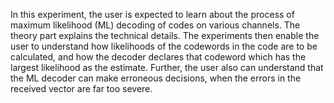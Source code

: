 In this experiment, the user is expected to learn about the process of maximum likelihood (ML) decoding of codes on various channels. The theory part explains the technical details. The experiments then enable the user to understand how likelihoods of the codewords in the code are to be calculated, and how the decoder declares that codeword which has the largest likelihood as the estimate. Further, the user also can understand that the ML decoder can make erroneous decisions, when the errors in the received vector are far too severe. 
